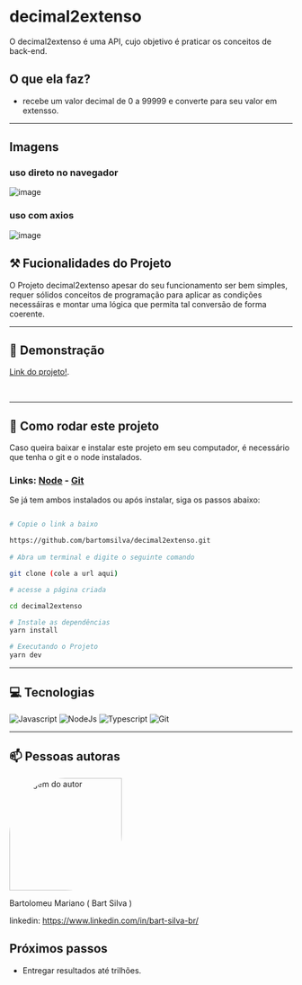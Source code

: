 # decimal2extenso

<p>O decimal2extenso é uma API, cujo objetivo é praticar os conceitos de back-end.</p>

## O que ela faz?

- recebe um valor decimal de 0 a 99999 e converte para seu valor em extensso.

<hr/>

## Imagens

### uso direto no navegador
![image](https://github.com/bartomsilva/decimal2extenso/assets/106079184/2f3fbcf7-a7d7-4211-9954-590e4a9a54c2)

### uso com axios 
![image](https://github.com/bartomsilva/decimal2extenso/assets/106079184/56079029-cd0c-4e99-abd4-41ab4821044e)


<span id='funcionalidades'></span>
## ⚒ Fucionalidades do Projeto

O Projeto decimal2extenso apesar do seu funcionamento ser bem simples, requer sólidos conceitos de programação para aplicar as condições necessáiras
e montar uma lógica que permita tal conversão de forma coerente.

<hr/>

<span id="link"></span>  
## 🔗 Demonstração<br/>
[Link do projeto!](https://decimal2extenso.bartomsilva.repl.co/2023).

<br/>
<span id='comorodar'></span>
 
<hr/>

## 📄 Como rodar este projeto

<p>Caso queira baixar e instalar este projeto em seu computador, é necessário que tenha o git e o node instalados.</p>

### Links:  <a href="https://nodejs.org/en">Node</a> - <a href="https://git-scm.com/">Git</a>

<p>Se já tem ambos instalados ou após instalar, siga os passos abaixo:</p>

```bash

# Copie o link a baixo

https://github.com/bartomsilva/decimal2extenso.git
  
# Abra um terminal e digite o seguinte comando

git clone (cole a url aqui)

# acesse a página criada 

cd decimal2extenso

# Instale as dependências
yarn install

# Executando o Projeto
yarn dev

```

<hr/>

<span id="tecnologias"></span>
## 💻 Tecnologias

![Javascript](https://user-images.githubusercontent.com/106079184/227620446-5307c4f2-0af2-4b7d-8696-a17780a13148.png)
![NodeJs](https://github.com/bartomsilva/decimal2extenso/assets/106079184/48c550da-4612-4b4b-a710-e9d694730963)
![Typescript](https://github.com/bartomsilva/decimal2extenso/assets/106079184/b1cba251-a970-4e88-87d0-fadd2aaeb26c)
![Git](https://user-images.githubusercontent.com/106079184/227621865-d6fd9ff4-2e10-4f7f-9759-f31c6434b565.png)



<hr/>
<span id="author"></span>

## 📫 Pessoas autoras

<img style="width: 200px; border-radius: 50% 0 " src="https://avatars.githubusercontent.com/u/106079184?s=400&u=753f5466a77193fe7077e495475b242787de0435&v=4" alt="imagem do autor">
<p>Bartolomeu Mariano ( Bart Silva )</p>

linkedin: https://www.linkedin.com/in/bart-silva-br/

<span id='next'></span>
## Próximos passos
- Entregar resultados até trilhões.

